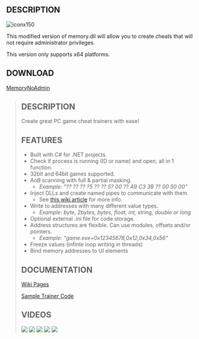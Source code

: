 
## DESCRIPTION
![iconx150](https://user-images.githubusercontent.com/105000222/173221804-8d513c14-9f0a-4b82-ae67-f8ae21abdb1a.png)

This modified version of memory.dll will allow you to create cheats that will not require administrator privileges.

This version only supports x64 platforms.

## DOWNLOAD
[MemoryNoAdmin](https://github.com/tiptoppp/MemoryNoAdmin.dll/releases/download/1.0/MemoryNoAdmin.dll)

> ## DESCRIPTION 
> Create great PC game cheat trainers with ease!
> 
> ## FEATURES
> * Built with C# for .NET projects.
> * Check if process is running (ID or name) and open, all in 1 function.
> * 32bit and 64bit games supported.
> * AoB scanning with full & partial masking.
>     * _Example: "?? ?? ?? ?5 ?? ?? 5? 00 ?? A9 C3 3B ?? 00 50 00"_
> * Inject DLLs and create named pipes to communicate with them.
>     * See [this wiki article](https://github.com/erfg12/memory.dll/wiki/Using-Named-Pipes)
> for more info.
> * Write to addresses with many different value types.
>     * _Example: byte, 2bytes, bytes, float, int, string, double or long_
> * Optional external .ini file for code storage.
> * Address structures are flexible. Can use modules, offsets and/or pointers. 
>     * _Example: "game.exe+0x12345678,0x12,0x34,0x56"_
> * Freeze values (infinte loop writing in threads)
> * Bind memory addresses to UI elements
> 
> ## DOCUMENTATION 
> [Wiki Pages](https://github.com/erfg12/memory.dll/wiki)
> 
> [Sample Trainer Code](https://github.com/erfg12/CSharp-Game-Trainers)
> 
> ## VIDEOS 
> [![](https://img.youtube.com/vi/J-Zp6XtxnX0/0.jpg)](https://www.youtube.com/watch?v=J-Zp6XtxnX0)
> [![](https://img.youtube.com/vi/OKJsbDDh5CE/0.jpg)](https://www.youtube.com/watch?v=OKJsbDDh5CE)
> [![](https://img.youtube.com/vi/STPrGJ8eI8Y/0.jpg)](https://www.youtube.com/watch?v=STPrGJ8eI8Y)
> [![](https://img.youtube.com/vi/w9m0gmcS82Y/0.jpg)](https://www.youtube.com/watch?v=w9m0gmcS82Y)
> [![](https://img.youtube.com/vi/3u8bxtqCtcQ/0.jpg)](https://www.youtube.com/watch?v=3u8bxtqCtcQ)
